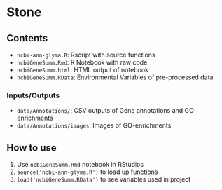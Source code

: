 # Stone

## Contents
* `ncbi-ann-glyma.R`: Rscript with source functions
* `ncbiGeneSumm.Rmd`: R Notebook with raw code
* `ncbiGeneSumm.html`: HTML output of notebook
* `ncbiGeneSumm.RData`: Environmental Variables of pre-processed data.

### Inputs/Outputs
* `data/Annotations/`: CSV outputs of Gene annotations and GO enrichments
* `data/Annotations/images`: Images of GO-enrichments

## How to use
1. Use `ncbiGeneSumm.Rmd` notebook in RStudios
2. `source('ncbi-ann-glyma.R')` to load up functions
3. `load('ncbiGeneSumm.RData')` to see variables used in project
